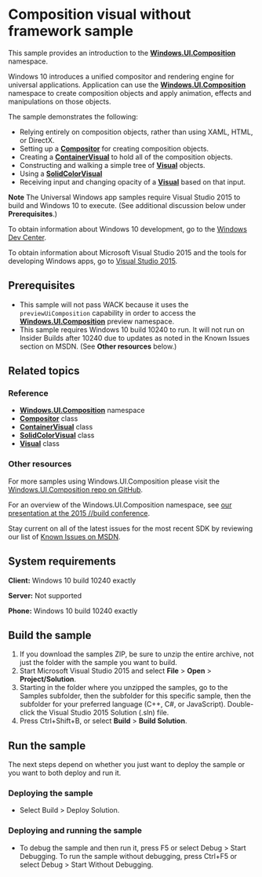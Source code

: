 <!---
  category: GraphicsAndAnimation
  samplefwlink: http://go.microsoft.com/fwlink/p/?LinkId=620483
--->

# Composition visual without framework sample

This sample provides an introduction to the
[**Windows.UI.Composition**](https://msdn.microsoft.com/library/windows.ui.composition.aspx) namespace.

Windows 10 introduces a unified compositor and rendering engine for universal applications.
Application can use the
[**Windows.UI.Composition**](https://msdn.microsoft.com/library/windows.ui.composition.aspx) namespace
to create composition objects and apply animation, effects and manipulations on those objects.

The sample demonstrates the following:

* Relying entirely on composition objects, rather than using XAML, HTML, or DirectX.
* Setting up a [**Compositor**](https://msdn.microsoft.com/library/windows.ui.composition.compositor.aspx) for creating composition objects.
* Creating a [**ContainerVisual**](https://msdn.microsoft.com/library/windows.ui.composition.containervisual.aspx)
  to hold all of the composition objects.
* Constructing and walking a simple tree of [**Visual**](https://msdn.microsoft.com/library/windows.ui.composition.visual.aspx) objects.
* Using a [**SolidColorVisual**](https://msdn.microsoft.com/library/windows.ui.composition.solidcolorvisual.aspx)
* Receiving input and
  changing opacity of a [**Visual**](https://msdn.microsoft.com/library/windows.ui.composition.visual.aspx) based on that input.

**Note** The Universal Windows app samples require Visual Studio 2015 to build and Windows 10 to execute.
(See additional discussion below under **Prerequisites**.)

To obtain information about Windows 10 development, go to the [Windows Dev Center](http://go.microsoft.com/fwlink/?LinkID=532421).

To obtain information about Microsoft Visual Studio 2015 and the tools for developing Windows apps, go to [Visual Studio 2015](http://go.microsoft.com/fwlink/?LinkID=532422).

## Prerequisites

- This sample will not pass WACK because it uses the
  `previewUiComposition` capability in order to access the
  [**Windows.UI.Composition**](https://msdn.microsoft.com/library/windows.ui.composition.aspx) preview namespace.
- This sample requires Windows 10 build 10240 to run. It will not run on Insider Builds after 10240 due to updates as noted in the Known Issues section on MSDN.
(See **Other resources** below.)

## Related topics

### Reference

* [**Windows.UI.Composition**](https://msdn.microsoft.com/library/windows.ui.composition.aspx) namespace
* [**Compositor**](https://msdn.microsoft.com/library/windows.ui.composition.compositor.aspx) class
* [**ContainerVisual**](https://msdn.microsoft.com/library/windows.ui.composition.containervisual.aspx) class
* [**SolidColorVisual**](https://msdn.microsoft.com/library/windows.ui.composition.solidcolorvisual.aspx) class
* [**Visual**](https://msdn.microsoft.com/library/windows.ui.composition.visual.aspx) class

### Other resources

For more samples using Windows.UI.Composition please visit the [Windows.UI.Composition repo on GitHub](https://github.com/Microsoft/composition).

For an overview of the Windows.UI.Composition namespace,
see [our presentation at the 2015 //build conference](https://channel9.msdn.com/Events/Build/2015/2-672).

Stay current on all of the latest issues for the most recent SDK by reviewing our list of
[Known Issues on MSDN](https://social.msdn.microsoft.com/Forums/en-US/home?forum=Win10SDKToolsIssues&sort=relevancedesc&brandIgnore=True&searchTerm=Windows.UI.Composition).

## System requirements

**Client:** Windows 10 build 10240 exactly

**Server:** Not supported

**Phone:** Windows 10 build 10240 exactly

## Build the sample

1. If you download the samples ZIP, be sure to unzip the entire archive, not just the folder with the sample you want to build.
2. Start Microsoft Visual Studio 2015 and select **File** \> **Open** \> **Project/Solution**.
3. Starting in the folder where you unzipped the samples, go to the Samples subfolder, then the subfolder for this specific sample, then the subfolder for your preferred language (C++, C#, or JavaScript). Double-click the Visual Studio 2015 Solution (.sln) file.
4. Press Ctrl+Shift+B, or select **Build** \> **Build Solution**.

## Run the sample

The next steps depend on whether you just want to deploy the sample or you want to both deploy and run it.

### Deploying the sample

- Select Build > Deploy Solution.

### Deploying and running the sample

- To debug the sample and then run it, press F5 or select Debug >  Start Debugging. To run the sample without debugging, press Ctrl+F5 or select Debug > Start Without Debugging.
